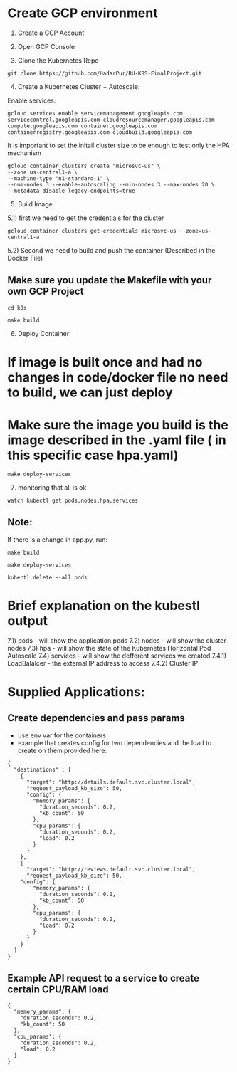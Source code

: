 
# Create GCP environment

1) Create a GCP Account

2) Open GCP Console

3) Clone the Kubernetes Repo
```
git clone https://github.com/HadarPur/RU-K8S-FinalProject.git
```
4) Create a Kubernetes Cluster + Autoscale:

Enable services:

```
gcloud services enable servicemanagement.googleapis.com servicecontrol.googleapis.com cloudresourcemanager.googleapis.com compute.googleapis.com container.googleapis.com containerregistry.googleapis.com cloudbuild.googleapis.com
```

It is important to set the initail cluster size to be enough to test only the HPA mechanism

```
gcloud container clusters create "microsvc-us" \
--zone us-central1-a \
--machine-type "n1-standard-1" \
--num-nodes 3 --enable-autoscaling --min-nodes 3 --max-nodes 20 \
--metadata disable-legacy-endpoints=true
```

5) Build Image

5.1) first we need to get the credentials for the cluster
```
gcloud container clusters get-credentials microsvc-us --zone=us-central1-a
```

5.2) Second we need to build and push the container (Described in the Docker File)

## Make sure you update the Makefile with your own GCP Project

```
cd k8s 
```
```
make build
```

6) Deploy Container

# If image is built once and had no changes in code/docker file no need to build, we can just deploy
# Make sure the image you build is the image described in the .yaml file ( in this specific case hpa.yaml)
```
make deploy-services
```

7) monitoring that all is ok
```
watch kubectl get pods,nodes,hpa,services
```

## Note:
If there is a change in app.py, run:
```
make build
```
```
make deploy-services
```
```
kubectl delete --all pods
```
# Brief explanation on the kubestl output
7.1) pods - will show the application pods
7.2) nodes - will show the cluster nodes
7.3) hpa - will show the state of the Kubernetes Horizontal Pod Autoscale
7.4) services - will show the defferent services we created
7.4.1) LoadBalalcer - the external IP address to access
7.4.2) Cluster IP


# Supplied Applications:

## Create dependencies and pass params 
- use env var for the containers
- example that creates config for two dependencies and the load to create on them provided here:
```
{
  "destinations" : [
    {
      "target": "http://details.default.svc.cluster.local",
      "request_payload_kb_size": 50,
      "config": {
        "memory_params": {
          "duration_seconds": 0.2,
          "kb_count": 50
        },
        "cpu_params": {
          "duration_seconds": 0.2,
          "load": 0.2
        }
      }
    },
    {
      "target": "http://reviews.default.svc.cluster.local",
      "request_payload_kb_size": 50,
    "config": {
        "memory_params": {
          "duration_seconds": 0.2,
          "kb_count": 50
        },
        "cpu_params": {
          "duration_seconds": 0.2,
          "load": 0.2
        }
      }
    }
  ]
}
```

## Example API request to a service to create certain CPU/RAM load

```
{
  "memory_params": {
    "duration_seconds": 0.2,
    "kb_count": 50
  },
  "cpu_params": {
    "duration_seconds": 0.2,
    "load": 0.2
  }
}
```
